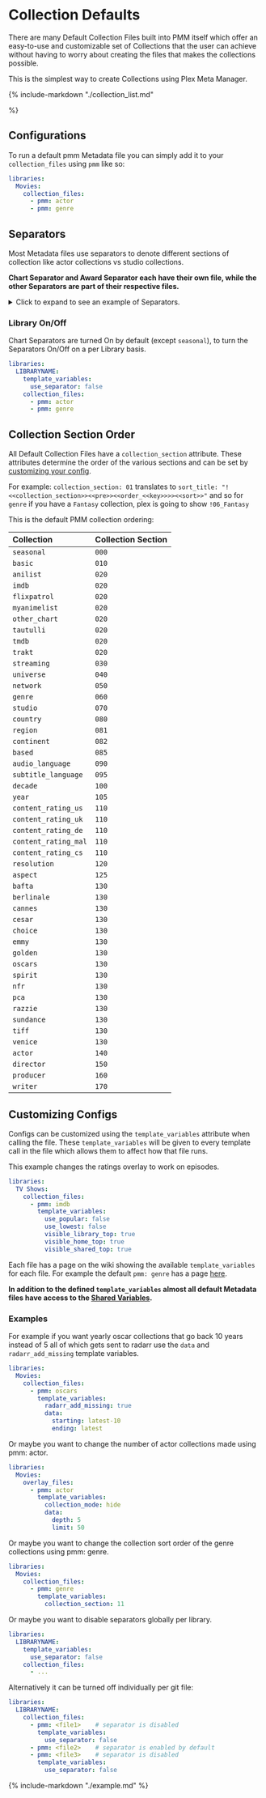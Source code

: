 # Collection Defaults

There are many Default Collection Files built into PMM itself which offer an easy-to-use and customizable set of Collections that the user can achieve without having to worry about creating the files that makes the collections possible.

This is the simplest way to create Collections using Plex Meta Manager.

{%
   include-markdown "./collection_list.md"

%}

## Configurations

To run a default pmm Metadata file you can simply add it to your `collection_files` using `pmm` like so:

```yaml
libraries:
  Movies:
    collection_files:
      - pmm: actor
      - pmm: genre
```

## Separators

Most Metadata files use separators to denote different sections of collection like actor collections vs studio collections.

**Chart Separator and Award Separator each have their own file, while the other Separators are part of their respective files.**

<details>
  <summary>Click to expand to see an example of Separators.</summary>

   ![](images/separators.jpg)

</details>

### Library On/Off

Chart Separators are turned On by default (except `seasonal`), to turn the Separators On/Off on a per Library basis.

```yaml
libraries:
  LIBRARYNAME:
    template_variables:
      use_separator: false
    collection_files:
      - pmm: actor
      - pmm: genre
```

## Collection Section Order

All Default Collection Files have a `collection_section` attribute. These attributes determine the order of the various sections and can be set by [customizing your config](#customizing-configs).

For example: `collection_section: 01` translates to `sort_title: "!<<collection_section>><<pre>><<order_<<key>>>><<sort>>"` and so for `genre` if you have a `Fantasy` collection, plex is going to show `!06_Fantasy`

This is the default PMM collection ordering:

| Collection           | Collection Section |
|:---------------------|:-------------------|
| `seasonal`           | `000`              |
| `basic`              | `010`              |
| `anilist`            | `020`              |
| `imdb`               | `020`              |
| `flixpatrol`         | `020`              |
| `myanimelist`        | `020`              |
| `other_chart`        | `020`              |
| `tautulli`           | `020`              |
| `tmdb`               | `020`              |
| `trakt`              | `020`              |
| `streaming`          | `030`              |
| `universe`           | `040`              |
| `network`            | `050`              |
| `genre`              | `060`              |
| `studio`             | `070`              |
| `country`            | `080`              |
| `region`             | `081`              |
| `continent`          | `082`              |
| `based`              | `085`              |
| `audio_language`     | `090`              |
| `subtitle_language`  | `095`              |
| `decade`             | `100`              |
| `year`               | `105`              |
| `content_rating_us`  | `110`              |
| `content_rating_uk`  | `110`              |
| `content_rating_de`  | `110`              |
| `content_rating_mal` | `110`              |
| `content_rating_cs`  | `110`              |
| `resolution`         | `120`              |
| `aspect`             | `125`              |
| `bafta`              | `130`              |
| `berlinale`          | `130`              |
| `cannes`             | `130`              |
| `cesar`              | `130`              |
| `choice`             | `130`              |
| `emmy`               | `130`              |
| `golden`             | `130`              |
| `oscars`             | `130`              |
| `spirit`             | `130`              |
| `nfr`                | `130`              |
| `pca`                | `130`              |
| `razzie`             | `130`              |
| `sundance`           | `130`              |
| `tiff`               | `130`              |
| `venice`             | `130`              |
| `actor`              | `140`              |
| `director`           | `150`              |
| `producer`           | `160`              |
| `writer`             | `170`              |

## Customizing Configs

Configs can be customized using the `template_variables` attribute when calling the file. These `template_variables` will be given to every template call in the file which allows them to affect how that file runs.

This example changes the ratings overlay to work on episodes.

```yaml
libraries:
  TV Shows:
    collection_files:
      - pmm: imdb
        template_variables:
          use_popular: false
          use_lowest: false
          visible_library_top: true
          visible_home_top: true
          visible_shared_top: true
```

Each file has a page on the wiki showing the available `template_variables` for each file. For example the default `pmm: genre` has a page [here](both/genre.md).

**In addition to the defined `template_variables` almost all default Metadata files have access to the [Shared Variables](collection_variables.md).**

### Examples

For example if you want yearly oscar collections that go back 10 years instead of 5 all of which gets sent to radarr use the `data` and `radarr_add_missing` template variables.

```yaml
libraries:
  Movies:
    collection_files:
      - pmm: oscars
        template_variables:
          radarr_add_missing: true
          data:
            starting: latest-10
            ending: latest
```

Or maybe you want to change the number of actor collections made using pmm: actor.

```yaml
libraries:
  Movies:
    overlay_files:
      - pmm: actor
        template_variables:
          collection_mode: hide
          data:
            depth: 5
            limit: 50
```

Or maybe you want to change the collection sort order of the genre collections using pmm: genre.

```yaml
libraries:
  Movies:
    collection_files:
      - pmm: genre
        template_variables:
          collection_section: 11
```

Or maybe you want to disable separators globally per library.

```yaml
libraries:
  LIBRARYNAME:
    template_variables:
      use_separator: false
    collection_files:
      - ...
```

Alternatively it can be turned off individually per git file:

```yaml
libraries:
  LIBRARYNAME:
    collection_files:
      - pmm: <file1>    # separator is disabled
        template_variables:
          use_separator: false
      - pmm: <file2>    # separator is enabled by default
      - pmm: <file3>    # separator is disabled
        template_variables:
          use_separator: false
```

{%
   include-markdown "./example.md"
%}